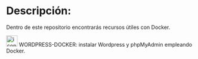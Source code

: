 # Descripción:

Dentro de este repositorio encontrarás recursos útiles con Docker.


<img width="30" alt="icon" src="https://user-images.githubusercontent.com/1218979/172494172-531aad08-a595-41b3-8d13-9e8d4492cfb1.png">  WORDPRESS-DOCKER: instalar Wordpress y phpMyAdmin empleando Docker.



